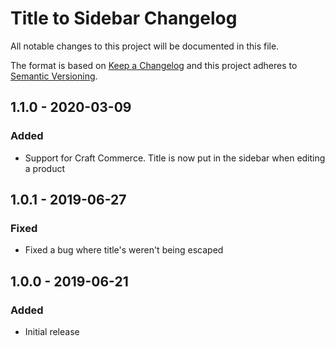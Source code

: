 # Title to Sidebar Changelog

All notable changes to this project will be documented in this file.

The format is based on [Keep a Changelog](http://keepachangelog.com/) and this project adheres to [Semantic Versioning](http://semver.org/).

## 1.1.0 - 2020-03-09
### Added
- Support for Craft Commerce. Title is now put in the sidebar when editing a product

## 1.0.1 - 2019-06-27
### Fixed
- Fixed a bug where title's weren't being escaped

## 1.0.0 - 2019-06-21
### Added
- Initial release
